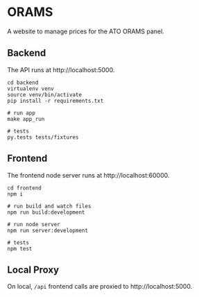 # ORAMS
A website to manage prices for the ATO ORAMS panel.
## Backend
The API runs at http://localhost:5000.
```
cd backend
virtualenv venv
source venv/bin/activate
pip install -r requirements.txt

# run app
make app_run

# tests
py.tests tests/fixtures

```
## Frontend
The frontend node server runs at http://localhost:60000.
```
cd frontend
npm i

# run build and watch files
npm run build:development

# run node server
npm run server:development

# tests
npm test
```
## Local Proxy
On local, `/api` frontend calls are proxied to http://localhost:5000. 

